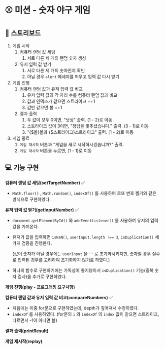 # ⚾ 미션 - 숫자 야구 게임

## 📝 스토리보드

1.  게임 시작
      1. 컴퓨터 랜덤 값 세팅
            1.  서로 다른 세 개의 랜덤 숫자 생성
      2. 유저 입력 값 받기
            1. 서로 다른 세 개의 숫자인지 확인
            2. 아닐 경우 `alert` 메세지를 띄우고 입력 값 다시 받기 
2.  게임 진행
       1.  컴퓨터 랜덤 값과 유저 입력 값 비교
             1. 유저 입력 값의 각 자리 수를 컴퓨터 랜덤 값과 비교
             2. 값과 인덱스가 같으면 스트라이크 ++1
             3. 값만 같으면 볼 ++1
       2.  결과 출력
             1. 두 값이 모두 0이면, "낫싱" 출력.  (1 - 2)로 이동
             2. 스트라이크 값이 3이면,  "정답을 맟추셨습니다." 출력. (3 - 1)로 이동
             3. "{$볼}볼과 {$스트라이크}스트라이크" 출력.  (1 - 2)로 이동
3.  게임 종료
       1.  `게임 재시작` 버튼과 "게임을 새로 시작하시겠습니까?" 출력.
       2.   `게임 재시작` 버튼을 누르면,  (1 - 1)로 이동

## 💻 기능 구현 

**컴퓨터 랜덤 값 세팅(setTargetNumber)** ✅

- `Math.floor()` , `Math.random()`, `indexOf()` 를 사용하여 로또 번호 뽑기와 같은 방식으로 구현하였다.

**유저 입력 값 받기(getInputNumber)** ✅

- `document.getElementById()` 와  `addEventListener()` 를 사용하여 유저의 입력 값을 가져온다.

- 유저가 값을 입력하면 `isNaN()`,  `userInput.length !== 3`, `isDuplication()` 세 가지 검증을 진행한다. 

  (값이 숫자가 아닐 경우에는 `userInput` 을 `''` 로 초기화시키지만, 숫자일 경우 실수로 입력된 경우를 고려하여 초기화하지 않기로 하였다.)

- 하나의 함수로 구현하기에는 가독성이 좋지않아서 `isDuplication()` 기능(중복 숫자 검사)을 추가로 구현하였다.

**게임 진행(play - 프로그래밍 요구사항)**

**컴퓨터 랜덤 값과 유저 입력 값 비교(compareNumbers)** ✅

- 처음에는 이중 for문으로 구현하였는데, depth가 깊어져서 수정하였다.
- `indexOf` 를 사용하였다. (for문의 `i` 와 `indexOf` 의 `index` 값이 같으면 스트라이크, 다르면서 -1이 아니면 볼)    

**결과 출력(printResult)**

**게임 재시작(replay)**

